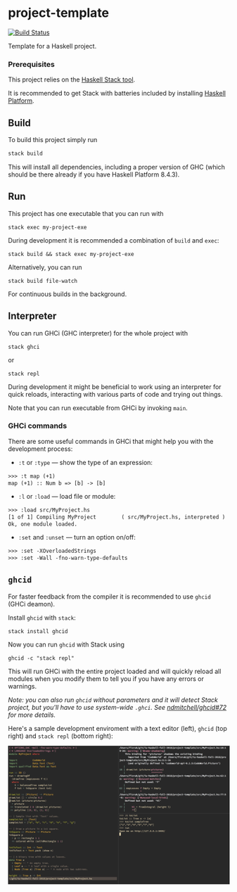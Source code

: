 # project-template

[![Build Status](https://travis-ci.org/iu-haskell-fall-2018/project-template.svg?branch=master)](https://travis-ci.org/iu-haskell-fall-2018/project-template)

Template for a Haskell project.

### Prerequisites

This project relies on the [Haskell Stack tool](https://docs.haskellstack.org/en/stable/README/).

It is recommended to get Stack with batteries included by
installing [Haskell Platform](https://www.haskell.org/platform/).

## Build

To build this project simply run

```sh
stack build
```

This will install all dependencies, including a proper version of GHC
(which should be there already if you have Haskell Platform 8.4.3).

## Run

This project has one executable that you can run with

```
stack exec my-project-exe
```

During development it is recommended a combination of `build` and `exec`:

```
stack build && stack exec my-project-exe
```

Alternatively, you can run

```
stack build file-watch
```

For continuous builds in the background.

## Interpreter

You can run GHCi (GHC interpreter) for the whole project with

```
stack ghci
```

or

```
stack repl
```

During development it might be beneficial to work using an interpreter
for quick reloads, interacting with various parts of code and
trying out things.

Note that you can run executable from GHCi by invoking `main`.

### GHCi commands

There are some useful commands in GHCi that might help
you with the development process:

- `:t` or `:type` — show the type of an expression:

```
>>> :t map (+1)
map (+1) :: Num b => [b] -> [b]
```

- `:l` or `:load` — load file or module:

```
>>> :load src/MyProject.hs
[1 of 1] Compiling MyProject        ( src/MyProject.hs, interpreted )
Ok, one module loaded.
```

- `:set` and `:unset` — turn an option on/off:

```
>>> :set -XOverloadedStrings
>>> :set -Wall -fno-warn-type-defaults
```

## `ghcid`

For faster feedback from the compiler it is recommended to use `ghcid`
(GHCi deamon).

Install `ghcid` with `stack`:

```
stack install ghcid
```

Now you can run `ghcid` with Stack using

```
ghcid -c "stack repl"
```

This will run GHCi with the entire project loaded and will
quickly reload all modules when you modify them to tell you
if you have any errors or warnings.

_Note: you can also run `ghcid` without parameters and it will detect
Stack project, but you'll have to use system-wide `.ghci`.
See [ndmitchell/ghcid#72](https://github.com/ndmitchell/ghcid/issues/72) for more details._

Here's a sample development enviroment with a text editor (left),
`ghcid` (top right) and `stack repl` (bottom right):

![Vim + ghcid + stack repl](images/ghcid-demo.png)
